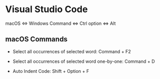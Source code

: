 # Visual Studio Code

macOS <=> Windows
Command <=> Ctrl
option <=> Alt

## macOS Commands

- Select all occurrences of selected word: Command + F2

- Select all occurrences of selected word one-by-one: Command + D

- Auto Indent Code: Shift + Option + F